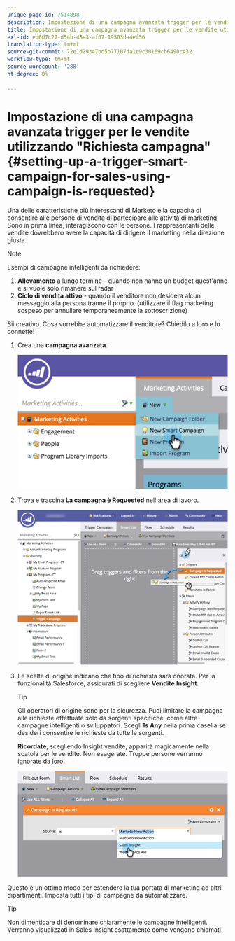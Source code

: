 ```yaml
---
unique-page-id: 7514898
description: Impostazione di una campagna avanzata trigger per le vendite utilizzando "Campaign is Requested" - Marketo Docs - Documentazione del prodotto
title: Impostazione di una campagna avanzata trigger per le vendite utilizzando "Campaign is Requested"
exl-id: ed6d7c27-d54b-48e3-af67-19503da4ef56
translation-type: tm+mt
source-git-commit: 72e1d29347bd5b77107da1e9c30169cb6490c432
workflow-type: tm+mt
source-wordcount: '288'
ht-degree: 0%

---
```


# Impostazione di una campagna avanzata trigger per le vendite utilizzando &quot;Richiesta campagna&quot; {#setting-up-a-trigger-smart-campaign-for-sales-using-campaign-is-requested}

Una delle caratteristiche più interessanti di Marketo è la capacità di consentire alle persone di vendita di partecipare alle attività di marketing. Sono in prima linea, interagiscono con le persone. I rappresentanti delle vendite dovrebbero avere la capacità di dirigere il marketing nella direzione giusta.

>[!NOTE]
>
>Esempi di campagne intelligenti da richiedere:
>
>1. **Allevamento**  a lungo termine - quando non hanno un budget quest&#39;anno e si vuole solo rimanere sul radar
>1. **Ciclo di vendita attivo**  - quando il venditore non desidera alcun messaggio alla persona tranne il proprio. (utilizzare il flag marketing sospeso per annullare temporaneamente la sottoscrizione)

>
>
Sii creativo. Cosa vorrebbe automatizzare il venditore? Chiedilo a loro e lo connette!

1. Crea una **campagna avanzata.**

   ![](assets/image2015-5-20-16-3a3-3a25.png)

1. Trova e trascina **La campagna è Requested** nell&#39;area di lavoro.

   ![](assets/campaignfilterdrag.png)

1. Le scelte di origine indicano che tipo di richiesta sarà onorata. Per la funzionalità Salesforce, assicurati di scegliere **Vendite** **Insight**.

   >[!TIP]
   >
   >Gli operatori di origine sono per la sicurezza. Puoi limitare la campagna alle richieste effettuate solo da sorgenti specifiche, come altre campagne intelligenti o sviluppatori. Scegli **Is Any** nella prima casella se desideri consentire le richieste da tutte le sorgenti.
   >
   >**Ricordate**, scegliendo Insight vendite, apparirà magicamente nella scatola per le vendite. Non esagerate. Troppe persone verranno ignorate da loro.

   ![](assets/image2015-5-20-17-3a56-3a56.png)

Questo è un ottimo modo per estendere la tua portata di marketing ad altri dipartimenti. Imposta tutti i tipi di campagne da automatizzare.

>[!TIP]
>
>Non dimenticare di denominare chiaramente le campagne intelligenti. Verranno visualizzati in Sales Insight esattamente come vengono chiamati.

